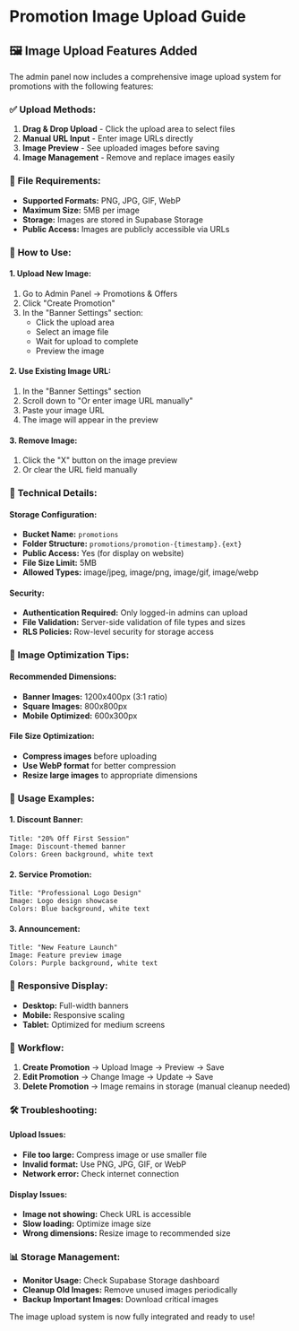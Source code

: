 # Promotion Image Upload Guide

## 🖼️ **Image Upload Features Added**

The admin panel now includes a comprehensive image upload system for promotions with the following features:

### ✅ **Upload Methods:**
1. **Drag & Drop Upload** - Click the upload area to select files
2. **Manual URL Input** - Enter image URLs directly
3. **Image Preview** - See uploaded images before saving
4. **Image Management** - Remove and replace images easily

### 📁 **File Requirements:**
- **Supported Formats:** PNG, JPG, GIF, WebP
- **Maximum Size:** 5MB per image
- **Storage:** Images are stored in Supabase Storage
- **Public Access:** Images are publicly accessible via URLs

### 🎯 **How to Use:**

#### **1. Upload New Image:**
1. Go to Admin Panel → Promotions & Offers
2. Click "Create Promotion"
3. In the "Banner Settings" section:
   - Click the upload area
   - Select an image file
   - Wait for upload to complete
   - Preview the image

#### **2. Use Existing Image URL:**
1. In the "Banner Settings" section
2. Scroll down to "Or enter image URL manually"
3. Paste your image URL
4. The image will appear in the preview

#### **3. Remove Image:**
1. Click the "X" button on the image preview
2. Or clear the URL field manually

### 🔧 **Technical Details:**

#### **Storage Configuration:**
- **Bucket Name:** `promotions`
- **Folder Structure:** `promotions/promotion-{timestamp}.{ext}`
- **Public Access:** Yes (for display on website)
- **File Size Limit:** 5MB
- **Allowed Types:** image/jpeg, image/png, image/gif, image/webp

#### **Security:**
- **Authentication Required:** Only logged-in admins can upload
- **File Validation:** Server-side validation of file types and sizes
- **RLS Policies:** Row-level security for storage access

### 🎨 **Image Optimization Tips:**

#### **Recommended Dimensions:**
- **Banner Images:** 1200x400px (3:1 ratio)
- **Square Images:** 800x800px
- **Mobile Optimized:** 600x300px

#### **File Size Optimization:**
- **Compress images** before uploading
- **Use WebP format** for better compression
- **Resize large images** to appropriate dimensions

### 🚀 **Usage Examples:**

#### **1. Discount Banner:**
```
Title: "20% Off First Session"
Image: Discount-themed banner
Colors: Green background, white text
```

#### **2. Service Promotion:**
```
Title: "Professional Logo Design"
Image: Logo design showcase
Colors: Blue background, white text
```

#### **3. Announcement:**
```
Title: "New Feature Launch"
Image: Feature preview image
Colors: Purple background, white text
```

### 📱 **Responsive Display:**
- **Desktop:** Full-width banners
- **Mobile:** Responsive scaling
- **Tablet:** Optimized for medium screens

### 🔄 **Workflow:**
1. **Create Promotion** → Upload Image → Preview → Save
2. **Edit Promotion** → Change Image → Update → Save
3. **Delete Promotion** → Image remains in storage (manual cleanup needed)

### 🛠️ **Troubleshooting:**

#### **Upload Issues:**
- **File too large:** Compress image or use smaller file
- **Invalid format:** Use PNG, JPG, GIF, or WebP
- **Network error:** Check internet connection

#### **Display Issues:**
- **Image not showing:** Check URL is accessible
- **Slow loading:** Optimize image size
- **Wrong dimensions:** Resize image to recommended size

### 📊 **Storage Management:**
- **Monitor Usage:** Check Supabase Storage dashboard
- **Cleanup Old Images:** Remove unused images periodically
- **Backup Important Images:** Download critical images

The image upload system is now fully integrated and ready to use!

